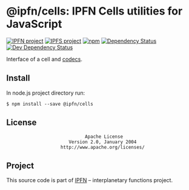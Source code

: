 # @ipfn/cells: IPFN Cells utilities for JavaScript

[![IPFN project](https://img.shields.io/badge/project-IPFN-blue.svg?style=flat-square)](//github.com/ipfn)
[![IPFS project](https://img.shields.io/badge/project-IPFS-blue.svg?style=flat-square)](//github.com/ipfs)
[![npm](https://img.shields.io/npm/v/@ipfn/cells.svg?maxAge=86400&style=flat-square)](https://www.npmjs.com/package/@ipfn/cells)
[![Dependency Status](https://david-dm.org/ipfn/cells.svg?style=flat-square)](https://david-dm.org/ipfn/cells)
[![Dev Dependency Status](https://david-dm.org/ipfn/cells/dev-status.svg?style=flat-square)](https://david-dm.org/ipfn/cells?type=dev)

Interface of a cell and [codecs](https://github.com/ipfn/ipfn/blob/dev/protobuf/cell.proto).

## Install

In node.js project directory run:

```console
$ npm install --save @ipfn/cells
```

## License

                                 Apache License
                           Version 2.0, January 2004
                        http://www.apache.org/licenses/

## Project

This source code is part of [IPFN](//github.com/ipfn) – interplanetary functions project.
